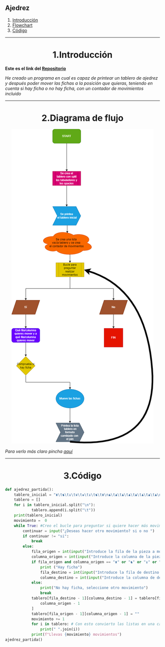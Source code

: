 ## Ajedrez
1. [Introducción](#Introducción)
2. [Flowchart](#Flowchart)
3. [Código](#Código)
***


<h1 align="center">1.Introducción</h1>

<B>Este es el link del [Repositorio](https://github.com/Diegodesantos1/Ajedrez)</B>

*He creado un programa en cual es capaz de printear un tablero de ajedrez y después poder mover las fichas a la posición que quieras, teniendo en cuenta si hay ficha o no hay ficha, con un contador de movimientos incluido*
***

<h1 align="center">2.Diagrama de flujo</h1>

<center><img src="https://github.com/Diegodesantos1/Ajedrez/blob/main/Flowchart%20ajedrez.drawio.png" alt="Flowchart"></center>

*Para verlo más claro pincha [aquí](https://github.com/Diegodesantos1/Ajedrez/blob/main/Flowchart%20ajedrez.drawio.png)*

***
<h1 align="center">3.Código</h1>

```python
def ajedrez_partida():
    tablero_inicial = "♜\t♞\t♝\t♛\t♚\t♝\t♞\t♜\n♟\t♟\t♟\t♟\t♟\t♟\t♟\t♟\n\t\t\t\t\t\t\t\n\t\t\t\t\t\t\t\n\t\t\t\t\t\t\t\n\t\t\t\t\t\t\t\n♙\t♙\t♙\t♙\t♙\t♙\t♙\t♙\n♖\t♘\t♗\t♕\t♔\t♗\t♘\t♖"
    tablero = []
    for i in tablero_inicial.split("\n"):
            tablero.append(i.split("\t"))
    print(tablero_inicial)
    movimiento =  0
    while True: #Creo el bucle para preguntar si quiere hacer más movimientos el jugador
        continuar = input("¿Deseas hacer otro movimiento? si o no ")
        if continuar != "si":
            break
        else:
            fila_origen = int(input("Introduce la fila de la pieza a mover: "))
            columna_origen = int(input("Introduce la columna de la pieza a mover: "))
            if fila_origen and columna_origen == "♜" or "♞" or "♝" or "♛" or "♚" or "♟" or "♙" or "♖" or "♘" or "♗" or "♕" or "♔":
                print ("Hay ficha")
                fila_destino = int(input("Introduce la fila de destino: "))
                columna_destino = int(input("Introduce la columna de destino: "))
            else:
                print("No hay ficha, seleccione otro movimiento")
                break
            tablero[fila_destino - 1][columna_destino - 1] = tablero[fila_origen - 1][
                columna_origen - 1
            ]
            tablero[fila_origen - 1][columna_origen - 1] = ""
            movimiento += 1
            for i in tablero: # Con esto convierto las listas en una cadena formada por los elementos de la lista.
                print(" ".join(i))
            print(f"Llevas {movimiento} movimientos")
ajedrez_partida()
